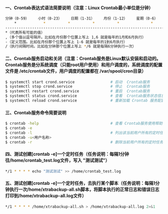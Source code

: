 #### 一、Crontab表达式语法简要说明（注意：Linux Crontab最小单位是分钟）
```bash
分钟（0-59）    小时（0-23）    日期（1-31）    月份（1-12）    星期（0-6）    年份（可选，就是可以不填）  
    *            *          *          *          *              *
-----------------------------------------------------------------------------------------
*（代表所有可能的值）
,（多个值以逗号隔开。比如在月份那个位置上写上 1,6 就是每年的1月和6月执行）   
-（定义范围。比如在月份那个位置上写上 1-6 就是每年的1到6月执行）
/（执行间隔时间。比如在分钟那个位置上写上 */6 就是每隔6分钟执行一次）
```

#### 二、Crontab服务启动和关闭（注意：Crontab服务是Linux默认安装和启动的。Crontab服务是分系统调度（只能root用户使用）和用户调度的，系统调度的配置文件是 /etc/crontab文件，用户调度的配置都在 /var/spool/cron目录）
```bash
$ systemctl start crond.service                # 启动  Crontab服务
$ systemctl stop crond.service                 # 停止  Crontab服务
$ systemctl restart crond.service              # 重启  Crontab服务
$ systemctl status crond.service               # 查看  Crontab服务状态信息
$ systemctl reload crond.service               # 重新加载 Crontab 服务配置信息
```

#### 三、Crontab服务命令简要说明
```bash
$ crontab -help                                # 查看 Crontab服务使用帮助
$ crontab -e 　                                                                                       # 创建一个定时任务（注意：这个命令执行后，会进入编辑状态，输入Crontab表达式和要执行的命令即可）
$ crontab -l                                   # 列出该当前用户所有的定时任务
$ crontab -u<用户名称> 　                                                              #  列出指定用户所有的定时任务
$ crontab -r                                   # 删除当前用户所有的定时任务
```

#### 四、测试创建[crontab -e]一个定时任务（任务说明：每隔1分钟往/home/crontab_test.log文件，写入 "测试测试"）
```bash
*/1 * * * * echo "测试测试" >> /home/crontab_test.log
```

#### 五、测试创建[crontab -e]一个定时任务，去执行某个脚本（任务说明：每隔1分钟执行一次/home/xtrabackup-all.sh脚本，将脚本执行的正常日志和错误日志打印到/home/xtrabackup-all.log文件）
```bash
*/1 * * * * /home/xtrabackup-all.sh > /home/xtrabackup-all.log 2>&1
```